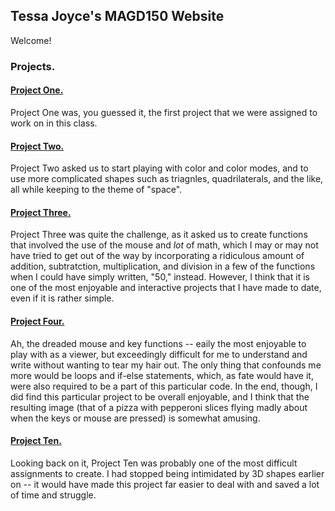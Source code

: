 ## Tessa Joyce's MAGD150 Website
Welcome!

### Projects.
#### [Project One.](https://github.com/joycetv29/MAGD150/blob/gh-pages/s19magd150lab01_joyce/s19magd150lab01_joyce.pde)
Project One was, you guessed it, the first project that we were assigned to work on in this class.

#### [Project Two.](https://github.com/joycetv29/MAGD150/blob/gh-pages/s19magd150lab02_joyce/s19magd150lab02_joyce.pde)
Project Two asked us to start playing with color and color modes, and to use more complicated shapes such as triagnles, quadrilaterals, and the like, all while keeping to the theme of "space".

#### [Project Three.](https://github.com/joycetv29/MAGD150/blob/gh-pages/s19mag150lab03_joyce/s19mag150lab03_joyce.pde)
Project Three was quite the challenge, as it asked us to create functions that involved the use of the mouse and *lot* of math, which I may or may not have tried to get out of the way by incorporating a ridiculous amount of addition, subtratction, multiplication, and division in a few of the functions when I could have simply written, "50," instead. However, I think that it is one of the most enjoyable and interactive projects that I have made to date, even if it is rather simple.

#### [Project Four.](https://github.com/joycetv29/MAGD150/blob/gh-pages/s19magd150lab04_joyce/s19magd150lab04_joyce.pde)
Ah, the dreaded mouse and key functions -- eaily the most enjoyable to play with as a viewer, but exceedingly difficult for me to understand and write without wanting to tear my hair out. The only thing that confounds me more would be loops and if-else statements, which, as fate would have it, were also required to be a part of this particular code. In the end, though, I did find this particular project to be overall enjoyable, and I think that the resulting image (that of a pizza with pepperoni slices flying madly about when the keys or mouse are pressed) is somewhat amusing. 

#### [Project Ten.](https://github.com/joycetv29/MAGD150/tree/gh-pages/s19magd150lab10_joyce)
Looking back on it, Project Ten was probably one of the most difficult assignments to create. I had stopped being intimidated by 3D shapes earlier on -- it would have made this project far easier to deal with and saved a lot of time and struggle.
